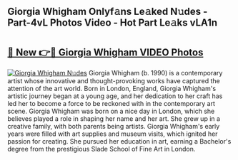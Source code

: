 ## Giorgia Whigham Onlyf𝚊ns Le𝚊ked N𝚞des - Part-4vL Photos Video - Hot Part Le𝚊ks vLA1n

# <h2><a href="http://ac54857.deff.icu/?id=Giorgia+Whigham">🔗 New 👉🔴 Giorgia Whigham VIDEO Photos</a></h2>

[![Giorgia Whigham N𝚞des](https://i.imgur.com/rIISA9y.gif)](http://ac54857.deff.icu/?id=Giorgia+Whigham)
Giorgia Whigham (b. 1990) is a contemporary artist whose innovative and thought-provoking works have captured the attention of the art world. Born in London, England, Giorgia Whigham's artistic journey began at a young age, and her dedication to her craft has led her to become a force to be reckoned with in the contemporary art scene. Giorgia Whigham was born on a nice day in London, which she believes played a role in shaping her name and her art. She grew up in a creative family, with both parents being artists. Giorgia Whigham's early years were filled with art supplies and museum visits, which ignited her passion for creating. She pursued her education in art, earning a Bachelor's degree from the prestigious Slade School of Fine Art in London.
